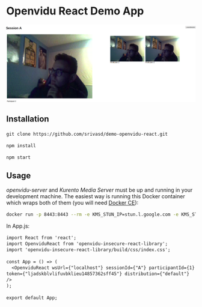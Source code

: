 # Openvidu React Demo App

<p align="center">
    <img src="images/app-demo.png" alt="screencast">
</p>

## Installation

`git clone https://github.com/srivasd/demo-openvidu-react.git`

`npm install`

`npm start`

## Usage

_openvidu-server_ and _Kurento Media Server_ must be up and running in your development machine. The easiest way is running this Docker container which wraps both of them (you will need [Docker CE](https://store.docker.com/search?type=edition&offering=community)):

```bash
docker run -p 8443:8443 --rm -e KMS_STUN_IP=stun.l.google.com -e KMS_STUN_PORT=19302 -e openvidu.secret=MY_SECRET openvidu/openvidu-server-kms
```
In App.js:
````
import React from 'react';
import OpenviduReact from 'openvidu-insecure-react-library';
import 'openvidu-insecure-react-library/build/css/index.css';

const App = () => (
  <OpenviduReact wsUrl={"localhost"} sessionId={"A"} participantId={1} token={"ljadskblvlifuvbklieu14857362sff45"} distribution={"default"} />
);

export default App;
````